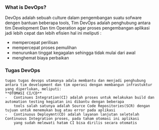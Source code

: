 ### What is DevOps?
 
DevOps adalah sebuah culture dalam pengembangan suatu sofware dengen bantuan beberapa tools, Tim DevOps adalah penghubung antara tim Development Dan tim Operation agar proses pengembangan aplikasi jadi lebih cepat dan lebih efisien hal ini meliputi :
-   mempercepat perilisan
-   mempercepat proses pemulihan
-   menurunkan tinggat kegagalan sehingga tidak mulai dari awal
-   menghemat biaya perbaikan

### Tugas DevOps
    tugas tugas devops utamanya adala membantu dan menjadi penghubung antara tim development dan tim operasi dengan membangun infrastuktur yang diperlukan, meliputi:
    **OTOMASI CI/CD**
    -   Continues Integration(CI) adalah proses untuk melakukan build dan automation testing kegiatan ini dibantu dengan beberapa
        tools salah satunya adalah Source Code Repositories(SCR) dengan tujuan untuk menemukan bug atau error pada aplikasi
    -   Continuous Deploymnt(CD) adalah layanan lanjutan seletelah Continuous Integration proses, pada taham otomasi ini aplikasi
        yang sudah melewati hatam CI bisa dirilis secara otomatis
